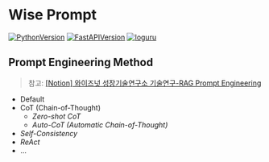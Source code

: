 # Wise Prompt

[![PythonVersion](https://img.shields.io/badge/python-3.9.13-blue)](https://www.python.org/downloads/release/python-3913/)
[![FastAPIVersion](https://img.shields.io/badge/fastapi-0.111.0-yellowgreen)](https://fastapi.tiangolo.com/release-notes/#01110)
[![loguru](https://img.shields.io/badge/loguru-0.7.2-orange)](https://loguru.readthedocs.io/en/stable/project/changelog.html)

## Prompt Engineering Method
> 참고: [[Notion] 와이즈넛 성장기술연구소 기술연구-RAG Prompt Engineering](https://www.notion.so/wisenut/Prompt-Engineering-e6368f6b3aac44ef9cd70d6f5d2afbe6?pvs=4)
- Default
- CoT (Chain-of-Thought)
  - _Zero-shot CoT_
  - _Auto-CoT (Automatic Chain-of-Thought)_
- _Self-Consistency_
- _ReAct_
- ...